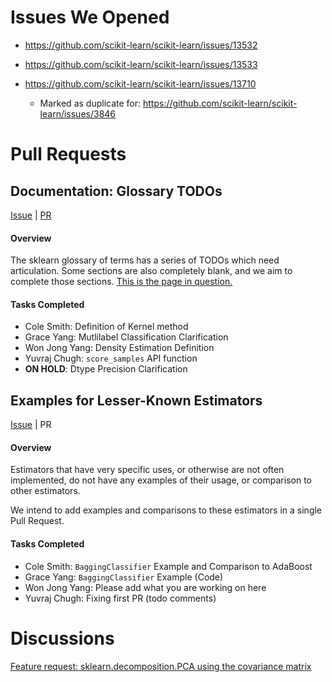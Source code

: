 

# Issues We Opened

* https://github.com/scikit-learn/scikit-learn/issues/13532

* https://github.com/scikit-learn/scikit-learn/issues/13533

* https://github.com/scikit-learn/scikit-learn/issues/13710

   - Marked as duplicate for: https://github.com/scikit-learn/scikit-learn/issues/3846

# Pull Requests

## Documentation: Glossary TODOs

[Issue](https://github.com/scikit-learn/scikit-learn/issues/13533)
|
[PR](https://github.com/scikit-learn/scikit-learn/pull/13660)

#### Overview

The sklearn glossary of terms has a series of TODOs which need articulation.
Some sections are also completely blank, and we aim to complete those sections.
[This is the page in question.](http://scikit-learn.org/stable/glossary.html)

#### Tasks Completed

* Cole Smith: Definition of Kernel method
* Grace Yang: Mutlilabel Classification Clarification
* Won Jong Yang: Density Estimation Definition
* Yuvraj Chugh: `score_samples` API function
* **ON HOLD**: Dtype Precision Clarification


## Examples for Lesser-Known Estimators

[Issue](https://github.com/scikit-learn/scikit-learn/issues/13710)
|
PR

#### Overview

Estimators that have very specific uses, or otherwise are not often implemented,
do not have any examples of their usage, or comparison to other estimators.

We intend to add examples and comparisons to these estimators in a single Pull Request.

#### Tasks Completed

* Cole Smith: `BaggingClassifier` Example and Comparison to AdaBoost
* Grace Yang: `BaggingClassifier` Example (Code)
* Won Jong Yang: Please add what you are working on here
* Yuvraj Chugh: Fixing first PR (todo comments)

# Discussions

[Feature request: sklearn.decomposition.PCA using the covariance matrix](https://github.com/scikit-learn/scikit-learn/issues/13745)
